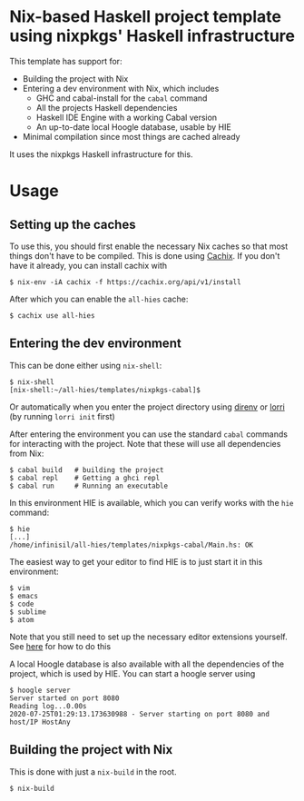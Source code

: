# Nix-based Haskell project template using nixpkgs' Haskell infrastructure

This template has support for:
- Building the project with Nix
- Entering a dev environment with Nix, which includes
  - GHC and cabal-install for the `cabal` command
  - All the projects Haskell dependencies
  - Haskell IDE Engine with a working Cabal version
  - An up-to-date local Hoogle database, usable by HIE
- Minimal compilation since most things are cached already

It uses the nixpkgs Haskell infrastructure for this.

# Usage

## Setting up the caches

To use this, you should first enable the necessary Nix caches so that most things don't have to be compiled. This is done using [Cachix](https://cachix.org/). If you don't have it already, you can install cachix with

```
$ nix-env -iA cachix -f https://cachix.org/api/v1/install
```

After which you can enable the `all-hies` cache:

```
$ cachix use all-hies
```

## Entering the dev environment

This can be done either using `nix-shell`:

```
$ nix-shell
[nix-shell:~/all-hies/templates/nixpkgs-cabal]$
```

Or automatically when you enter the project directory using [direnv](https://direnv.net/) or [lorri](https://github.com/target/lorri) (by running `lorri init` first)

After entering the environment you can use the standard `cabal` commands for interacting with the project. Note that these will use all dependencies from Nix:
```
$ cabal build   # building the project
$ cabal repl    # Getting a ghci repl
$ cabal run     # Running an executable
```

In this environment HIE is available, which you can verify works with the `hie` command:

```
$ hie
[...]
/home/infinisil/all-hies/templates/nixpkgs-cabal/Main.hs: OK
```

The easiest way to get your editor to find HIE is to just start it in this environment:
```
$ vim
$ emacs
$ code
$ sublime
$ atom
```

Note that you still need to set up the necessary editor extensions yourself. See [here](https://github.com/haskell/haskell-ide-engine#editor-integration) for how to do this

A local Hoogle database is also available with all the dependencies of the project, which is used by HIE. You can start a hoogle server using
```
$ hoogle server
Server started on port 8080
Reading log...0.00s
2020-07-25T01:29:13.173630988 - Server starting on port 8080 and host/IP HostAny
```

## Building the project with Nix

This is done with just a `nix-build` in the root.
```
$ nix-build
```
